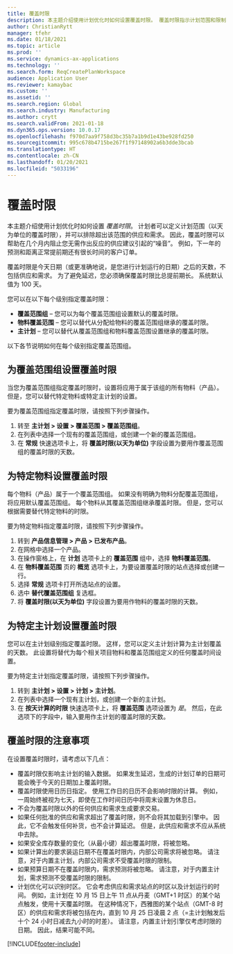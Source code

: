 ```yaml
---
title: 覆盖时限
description: 本主题介绍使用计划优化时如何设置覆盖时限。 覆盖时限指示计划范围和限制。
author: ChristianRytt
manager: tfehr
ms.date: 01/18/2021
ms.topic: article
ms.prod: ''
ms.service: dynamics-ax-applications
ms.technology: ''
ms.search.form: ReqCreatePlanWorkspace
audience: Application User
ms.reviewer: kamaybac
ms.custom: ''
ms.assetid: ''
ms.search.region: Global
ms.search.industry: Manufacturing
ms.author: crytt
ms.search.validFrom: 2021-01-18
ms.dyn365.ops.version: 10.0.17
ms.openlocfilehash: f970d7aa9f758d3bc35b7a1b9d1e43be928fd250
ms.sourcegitcommit: 995c678b4715be267f1f97148902a6b3dde3bcab
ms.translationtype: HT
ms.contentlocale: zh-CN
ms.lasthandoff: 01/20/2021
ms.locfileid: "5033196"
---
```

# <a name="coverage-time-fences"></a>覆盖时限

本主题介绍使用计划优化时如何设置 *覆盖时限*。 计划者可以定义计划范围（以天为单位的覆盖时限），并可以排除超出该范围的供应和需求。 因此，覆盖时限可以帮助在几个月内阻止您无需作出反应的供应建议引起的“噪音”。 例如，下一年的预测和距离正常提前期还有很长时间的客户订单。

覆盖时限是今天日期（或更准确地说，是您进行计划运行的日期）之后的天数，不包括供应和需求。 为了避免延迟，您必须确保覆盖时限比总提前期长。 系统默认值为 100 天。

您可以在以下每个级别指定覆盖时限：

- **覆盖范围组** – 您可以为每个覆盖范围组设置默认的覆盖时限。
- **物料覆盖范围** – 您可以替代从分配给物料的覆盖范围组继承的覆盖时限。
- **主计划** – 您可以替代从覆盖范围组和物料覆盖范围设置继承的覆盖时限。

以下各节说明如何在每个级别指定覆盖范围组。

## <a name="set-a-coverage-time-fence-for-a-coverage-group"></a>为覆盖范围组设置覆盖时限

当您为覆盖范围组指定覆盖时限时，设置将应用于属于该组的所有物料（产品）。 但是，您可以替代特定物料或特定主计划的设置。

要为覆盖范围组指定覆盖时限，请按照下列步骤操作。

1. 转至 **主计划 \> 设置 \> 覆盖范围 \> 覆盖范围组**。
1. 在列表中选择一个现有的覆盖范围组，或创建一个新的覆盖范围组。
1. 在 **常规** 快速选项卡上，将 **覆盖时限(以天为单位)** 字段设置为要用作覆盖范围组的覆盖时限的天数。

## <a name="set-a-coverage-time-fence-for-a-specific-item"></a>为特定物料设置覆盖时限

每个物料（产品）属于一个覆盖范围组。 如果没有明确为物料分配覆盖范围组，将应用默认覆盖范围组。 每个物料从其覆盖范围组继承覆盖时限。 但是，您可以根据需要替代特定物料的时限。

要为特定物料指定覆盖时限，请按照下列步骤操作。

1. 转到 **产品信息管理 \> 产品 \> 已发布产品**。
1. 在网格中选择一个产品。
1. 在操作窗格上，在 **计划** 选项卡上的 **覆盖范围** 组中，选择 **物料覆盖范围**。
1. 在 **物料覆盖范围** 页的 **概览** 选项卡上，为要设置覆盖时限的站点选择或创建一行。
1. 选择 **常规** 选项卡打开所选站点的设置。
1. 选中 **替代覆盖范围组** 复选框。
1. 将 **覆盖时限(以天为单位)** 字段设置为要用作物料的覆盖时限的天数。

## <a name="set-a-coverage-time-fence-for-a-specific-master-plan"></a>为特定主计划设置覆盖时限

您可以在主计划级别指定覆盖时限。 这样，您可以定义主计划计算为主计划覆盖的天数。 此设置将替代为每个相关项目物料和覆盖范围组定义的任何覆盖时间设置。

要为特定主计划指定覆盖时限，请按照下列步骤操作。

1. 转到 **主计划 \> 设置 \> 计划 \> 主计划**。
1. 在列表中选择一个现有主计划，或创建一个新的主计划。
1. 在 **按天计算的时限** 快速选项卡上，将 **覆盖范围** 选项设置为 *是*。 然后，在此选项下的字段中，输入要用作主计划的覆盖时限的天数。

## <a name="considerations-for-coverage-time-fences"></a>覆盖时限的注意事项

在设置覆盖时限时，请考虑以下几点：

- 覆盖时限仅影响主计划的输入数据。 如果发生延迟，生成的计划订单的日期可能会晚于今天的日期加上覆盖时限。
- 覆盖时限使用日历日指定。 使用工作日的日历不会影响时限的计算。 例如，一周始终被视为七天，即使在工作时间日历中将周末设置为休息日。
- 不会为覆盖时限以外的任何供应和需求生成要求交易。
- 如果任何批准的供应和需求超出了覆盖时限，则不会将其加载到引擎中。 因此，它不会触发任何补货，也不会计算延迟。 但是，此供应和需求不应从系统中去除。
- 如果安全库存数量的变化（从最小键）超出覆盖时限，将被忽略。
- 如果计算出的要求装运日期不在覆盖时限内，内部公司需求将被忽略。 请注意，对于内置主计划，内部公司需求不受覆盖时限的限制。
- 如果预算日期不在覆盖时限内，需求预测将被忽略。 请注意，对于内置主计划，需求预测不受覆盖时限的限制。
- 计划优化可以识别时区。 它会考虑供应和需求站点的时区以及计划运行的时间。 例如，主计划在 10 月 15 日上午 11 点从丹麦（GMT+1 时区）的某个站点触发，使用十天覆盖时限。 在这种情况下，西雅图的某个站点（GMT-8 时区）的供应和需求将被包括在内，直到 10 月 25 日凌晨 2 点（=主计划触发后十个 24 小时日减去九小时的时差）。 请注意，内置主计划引擎仅考虑时限的日期。 因此，结果可能不同。


[!INCLUDE[footer-include](../../../includes/footer-banner.md)]